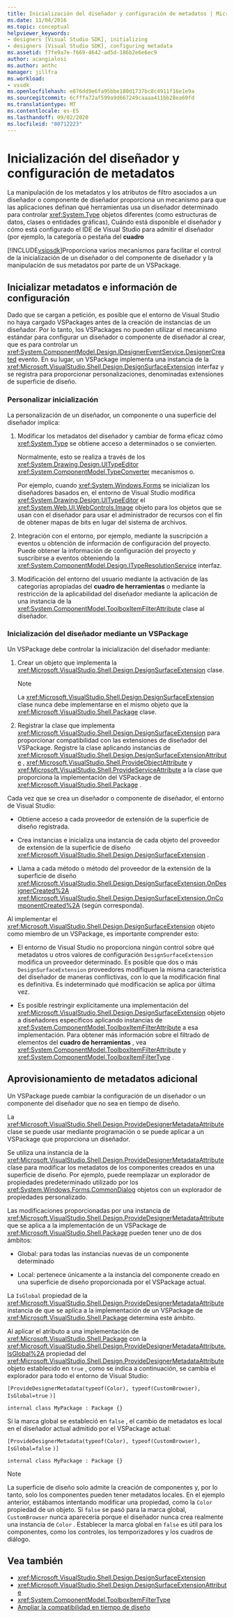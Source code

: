 ```yaml
---
title: Inicialización del diseñador y configuración de metadatos | Microsoft Docs
ms.date: 11/04/2016
ms.topic: conceptual
helpviewer_keywords:
- designers [Visual Studio SDK], initializing
- designers [Visual Studio SDK], configuring metadata
ms.assetid: f7fe9a7e-f669-4642-ad5d-186b2e6e6ec9
author: acangialosi
ms.author: anthc
manager: jillfra
ms.workload:
- vssdk
ms.openlocfilehash: e876dd9e6fa95bbe180d1737bc8c4911f16e1e9a
ms.sourcegitcommit: 6cfffa72af599a9d667249caaaa411bb28ea69fd
ms.translationtype: MT
ms.contentlocale: es-ES
ms.lasthandoff: 09/02/2020
ms.locfileid: "80712223"
---
```

# <a name="designer-initialization-and-metadata-configuration"></a>Inicialización del diseñador y configuración de metadatos

La manipulación de los metadatos y los atributos de filtro asociados a un diseñador o componente de diseñador proporciona un mecanismo para que las aplicaciones definan qué herramientas usa un diseñador determinado para controlar <xref:System.Type> objetos diferentes (como estructuras de datos, clases o entidades gráficas), Cuándo está disponible el diseñador y cómo está configurado el IDE de Visual Studio para admitir el diseñador (por ejemplo, la categoría o pestaña del **cuadro**

[!INCLUDE[vsipsdk](../extensibility/includes/vsipsdk_md.md)]Proporciona varios mecanismos para facilitar el control de la inicialización de un diseñador o del componente de diseñador y la manipulación de sus metadatos por parte de un VSPackage.

## <a name="initialize-metadata-and-configuration-information"></a>Inicializar metadatos e información de configuración
 Dado que se cargan a petición, es posible que el entorno de Visual Studio no haya cargado VSPackages antes de la creación de instancias de un diseñador. Por lo tanto, los VSPackages no pueden utilizar el mecanismo estándar para configurar un diseñador o componente de diseñador al crear, que es para controlar un <xref:System.ComponentModel.Design.IDesignerEventService.DesignerCreated> evento. En su lugar, un VSPackage implementa una instancia de la <xref:Microsoft.VisualStudio.Shell.Design.DesignSurfaceExtension> interfaz y se registra para proporcionar personalizaciones, denominadas extensiones de superficie de diseño.

### <a name="customize-initialization"></a>Personalizar inicialización

La personalización de un diseñador, un componente o una superficie del diseñador implica:

1. Modificar los metadatos del diseñador y cambiar de forma eficaz cómo <xref:System.Type> se obtiene acceso a determinados o se convierten.

    Normalmente, esto se realiza a través de los <xref:System.Drawing.Design.UITypeEditor> <xref:System.ComponentModel.TypeConverter> mecanismos o.

    Por ejemplo, cuando <xref:System.Windows.Forms> se inicializan los diseñadores basados en, el entorno de Visual Studio modifica <xref:System.Drawing.Design.UITypeEditor> el <xref:System.Web.UI.WebControls.Image> objeto para los objetos que se usan con el diseñador para usar el administrador de recursos con el fin de obtener mapas de bits en lugar del sistema de archivos.

2. Integración con el entorno, por ejemplo, mediante la suscripción a eventos u obtención de información de configuración del proyecto. Puede obtener la información de configuración del proyecto y suscribirse a eventos obteniendo la <xref:System.ComponentModel.Design.ITypeResolutionService> interfaz.

3. Modificación del entorno del usuario mediante la activación de las categorías apropiadas del **cuadro de herramientas** o mediante la restricción de la aplicabilidad del diseñador mediante la aplicación de una instancia de la <xref:System.ComponentModel.ToolboxItemFilterAttribute> clase al diseñador.

### <a name="designer-initialization-by-a-vspackage"></a>Inicialización del diseñador mediante un VSPackage

Un VSPackage debe controlar la inicialización del diseñador mediante:

1. Crear un objeto que implementa la <xref:Microsoft.VisualStudio.Shell.Design.DesignSurfaceExtension> clase.

   > [!NOTE]
   > La <xref:Microsoft.VisualStudio.Shell.Design.DesignSurfaceExtension> clase nunca debe implementarse en el mismo objeto que la <xref:Microsoft.VisualStudio.Shell.Package> clase.

2. Registrar la clase que implementa <xref:Microsoft.VisualStudio.Shell.Design.DesignSurfaceExtension> para proporcionar compatibilidad con las extensiones de diseñador del VSPackage. Registre la clase aplicando instancias de  <xref:Microsoft.VisualStudio.Shell.Design.DesignSurfaceExtensionAttribute> , <xref:Microsoft.VisualStudio.Shell.ProvideObjectAttribute> y <xref:Microsoft.VisualStudio.Shell.ProvideServiceAttribute> a la clase que proporciona la implementación del VSPackage de <xref:Microsoft.VisualStudio.Shell.Package> .

Cada vez que se crea un diseñador o componente de diseñador, el entorno de Visual Studio:

- Obtiene acceso a cada proveedor de extensión de la superficie de diseño registrada.

- Crea instancias e inicializa una instancia de cada objeto del proveedor de extensión de la superficie de diseño <xref:Microsoft.VisualStudio.Shell.Design.DesignSurfaceExtension> .

- Llama a cada método o método del proveedor de la extensión de la superficie de diseño <xref:Microsoft.VisualStudio.Shell.Design.DesignSurfaceExtension.OnDesignerCreated%2A> <xref:Microsoft.VisualStudio.Shell.Design.DesignSurfaceExtension.OnComponentCreated%2A> (según corresponda).

Al implementar el <xref:Microsoft.VisualStudio.Shell.Design.DesignSurfaceExtension> objeto como miembro de un VSPackage, es importante comprender esto:

- El entorno de Visual Studio no proporciona ningún control sobre qué metadatos u otros valores de configuración `DesignSurfaceExtension` modifica un proveedor determinado. Es posible que dos o más `DesignSurfaceExtension` proveedores modifiquen la misma característica del diseñador de maneras conflictivas, con lo que la modificación final es definitiva. Es indeterminado qué modificación se aplica por última vez.

- Es posible restringir explícitamente una implementación del <xref:Microsoft.VisualStudio.Shell.Design.DesignSurfaceExtension> objeto a diseñadores específicos aplicando instancias de <xref:System.ComponentModel.ToolboxItemFilterAttribute> a esa implementación. Para obtener más información sobre el filtrado de elementos del **cuadro de herramientas** , vea <xref:System.ComponentModel.ToolboxItemFilterAttribute> y <xref:System.ComponentModel.ToolboxItemFilterType> .

## <a name="additional-metadata-provisioning"></a>Aprovisionamiento de metadatos adicional

Un VSPackage puede cambiar la configuración de un diseñador o un componente del diseñador que no sea en tiempo de diseño.

La <xref:Microsoft.VisualStudio.Shell.Design.ProvideDesignerMetadataAttribute> clase se puede usar mediante programación o se puede aplicar a un VSPackage que proporciona un diseñador.

Se utiliza una instancia de la <xref:Microsoft.VisualStudio.Shell.Design.ProvideDesignerMetadataAttribute> clase para modificar los metadatos de los componentes creados en una superficie de diseño. Por ejemplo, puede reemplazar un explorador de propiedades predeterminado utilizado por los <xref:System.Windows.Forms.CommonDialog> objetos con un explorador de propiedades personalizado.

Las modificaciones proporcionadas por una instancia de <xref:Microsoft.VisualStudio.Shell.Design.ProvideDesignerMetadataAttribute> que se aplica a la implementación de un VSPackage de <xref:Microsoft.VisualStudio.Shell.Package> pueden tener uno de dos ámbitos:

- Global: para todas las instancias nuevas de un componente determinado

- Local: pertenece únicamente a la instancia del componente creado en una superficie de diseño proporcionada por el VSPackage actual.

La `IsGlobal` propiedad de la <xref:Microsoft.VisualStudio.Shell.Design.ProvideDesignerMetadataAttribute> instancia de que se aplica a la implementación de un VSPackage de <xref:Microsoft.VisualStudio.Shell.Package> determina este ámbito.

Al aplicar el atributo a una implementación de <xref:Microsoft.VisualStudio.Shell.Package> con la <xref:Microsoft.VisualStudio.Shell.Design.ProvideDesignerMetadataAttribute.IsGlobal%2A> propiedad del <xref:Microsoft.VisualStudio.Shell.Design.ProvideDesignerMetadataAttribute> objeto establecido en `true` , como se indica a continuación, se cambia el explorador para todo el entorno de Visual Studio:

`[ProvideDesignerMetadata(typeof(Color), typeof(CustomBrowser),`   `IsGlobal=true`  `)]`

`internal class MyPackage : Package {}`

Si la marca global se estableció en `false` , el cambio de metadatos es local en el diseñador actual admitido por el VSPackage actual:

`[ProvideDesignerMetadata(typeof(Color), typeof(CustomBrowser),`   `IsGlobal=false`  `)]`

`internal class MyPackage : Package {}`

> [!NOTE]
> La superficie de diseño solo admite la creación de componentes y, por lo tanto, solo los componentes pueden tener metadatos locales. En el ejemplo anterior, estábamos intentando modificar una propiedad, como la `Color` propiedad de un objeto. Si `false` se pasó para la marca global, `CustomBrowser` nunca aparecería porque el diseñador nunca crea realmente una instancia de `Color` . Establecer la marca global en `false` es útil para los componentes, como los controles, los temporizadores y los cuadros de diálogo.

## <a name="see-also"></a>Vea también

- <xref:Microsoft.VisualStudio.Shell.Design.DesignSurfaceExtension>
- <xref:Microsoft.VisualStudio.Shell.Design.DesignSurfaceExtensionAttribute>
- <xref:System.ComponentModel.ToolboxItemFilterType>
- [Ampliar la compatibilidad en tiempo de diseño](https://msdn.microsoft.com/Library/d6ac8a6a-42fd-4bc8-bf33-b212811297e2)
